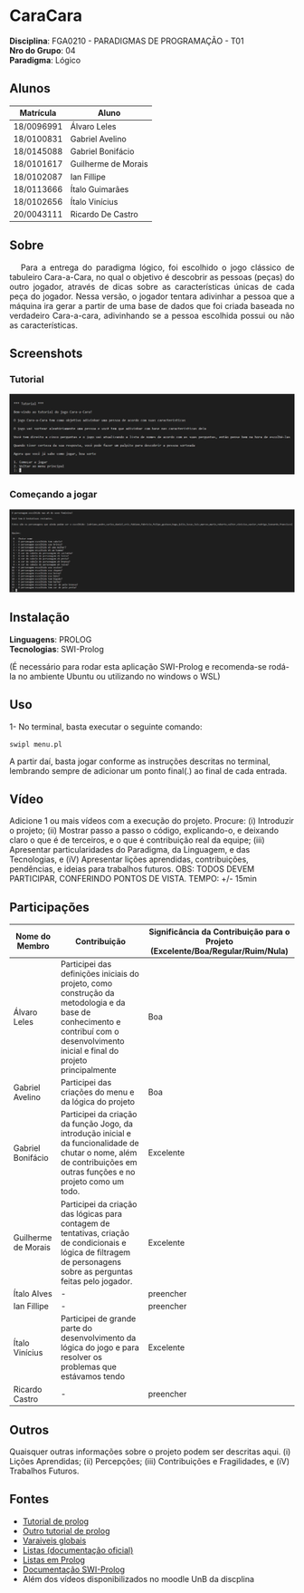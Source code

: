 # CaraCara

**Disciplina**: FGA0210 - PARADIGMAS DE PROGRAMAÇÃO - T01 <br>
**Nro do Grupo**: 04<br>
**Paradigma**: Lógico<br>

## Alunos
|Matrícula | Aluno |
| -- | -- |
| 18/0096991  |  Álvaro Leles |
| 18/0100831  |  Gabriel Avelino |
| 18/0145088  |  Gabriel Bonifácio |
| 18/0101617  |  Guilherme de Morais |
| 18/0102087  |  Ian Fillipe |
| 18/0113666  |  Ítalo Guimarães |
| 18/0102656  |  Ítalo Vinícius |
| 20/0043111  |  Ricardo De Castro |

## Sobre 
<p style="text-indent: 20px; text-align: justify">
Para a entrega do paradigma lógico, foi escolhido o jogo clássico de tabuleiro Cara-a-Cara, no qual o objetivo é descobrir as pessoas (peças) do outro jogador, através de dicas sobre as características únicas de cada peça do jogador. Nessa versão, o jogador tentara adivinhar a pessoa que a máquina ira gerar a partir de uma base de dados que foi criada baseada no verdadeiro Cara-a-cara, adivinhando se a pessoa escolhida possui ou não as características.
</p>

## Screenshots

### Tutorial
![img1](./img/screenshot_1.png)

### Começando a jogar
![img2](./img/screenshot_2.png)

## Instalação 
**Linguagens**: PROLOG<br>
**Tecnologias**: SWI-Prolog<br>

(É necessário para rodar esta aplicação SWI-Prolog e recomenda-se rodá-la no ambiente Ubuntu ou utilizando no windows o WSL)

## Uso 
1- No terminal, basta executar o seguinte comando:

```
swipl menu.pl
```

A partir daí, basta jogar conforme as instruções descritas no terminal, lembrando sempre de adicionar um ponto final(.) ao final de cada entrada.

## Vídeo
Adicione 1 ou mais vídeos com a execução do projeto.
Procure: 
(i) Introduzir o projeto;
(ii) Mostrar passo a passo o código, explicando-o, e deixando claro o que é de terceiros, e o que é contribuição real da equipe;
(iii) Apresentar particularidades do Paradigma, da Linguagem, e das Tecnologias, e
(iV) Apresentar lições aprendidas, contribuições, pendências, e ideias para trabalhos futuros.
OBS: TODOS DEVEM PARTICIPAR, CONFERINDO PONTOS DE VISTA.
TEMPO: +/- 15min

## Participações
|Nome do Membro | Contribuição | Significância da Contribuição para o Projeto (Excelente/Boa/Regular/Ruim/Nula) |
| -- | -- | -- |
| Álvaro Leles  | Participei das definições iniciais do projeto, como construção da metodologia e da base de conhecimento e contribuí com o desenvolvimento inicial e final do projeto principalmente  | Boa |
| Gabriel Avelino  |  Participei das criações do menu e da lógica do projeto | Boa |
| Gabriel Bonifácio  | Participei da criação da função Jogo, da introdução inicial e da funcionalidade de chutar o nome, além de contribuições em outras funções e no projeto como um todo.  | Excelente |
| Guilherme de Morais  |  Participei da criação das lógicas para contagem de tentativas, criação de condicionais e lógica de filtragem de personagens sobre as perguntas feitas pelo jogador. | Excelente |
| Ítalo Alves  |  - | preencher |
| Ian Fillipe  | - | preencher |
| Ítalo Vinícius  | Participei de grande parte do desenvolvimento da lógica do jogo e para resolver os problemas que estávamos tendo | Excelente |
| Ricardo Castro  | - | preencher |

## Outros 
Quaisquer outras informações sobre o projeto podem ser descritas aqui.
(i) Lições Aprendidas;
(ii) Percepções;
(iii) Contribuições e Fragilidades, e
(iV) Trabalhos Futuros.

## Fontes
- [Tutorial de prolog](https://cs.union.edu/~striegnk/learn-prolog-now/html/)
- [Outro tutorial de prolog](https://cs.union.edu/~striegnk/learn-prolog-now/html/)
- [Varaiveis globais](https://www.swi-prolog.org/pldoc/man?section=gvar)
- [Listas (documentação oficial)](https://www.swi-prolog.org/pldoc/doc/_SWI_/library/lists.pl)
- [Listas em Prolog](https://www.tutorialspoint.com/prolog/prolog_lists.htm)
- [Documentação SWI-Prolog](https://www.swi-prolog.org)
- Além dos vídeos disponibilizados no moodle UnB da discplina
